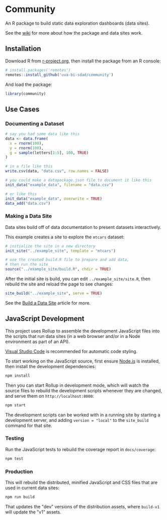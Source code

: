 # Community

An R package to build static data exploration dashboards (data sites).

See the [wiki](https://github.com/uva-bi-sdad/community/wiki) for more about how the package and data
sites work.

## Installation

Download R from [r-project.org](https://www.r-project.org/), then install the package from an R console:

```R
# install.packages('remotes')
remotes::install_github('uva-bi-sdad/community')
```

And load the package:

```R
library(community)
```

## Use Cases

### Documenting a Dataset

```R
# say you had some data like this
data <- data.frame(
  x = rnorm(100),
  y = rnorm(100),
  g = sample(letters[1:5], 100, TRUE)
)

# in a file like this
write.csv(data, "data.csv", row.names = FALSE)

# you could make a datapackage.json file to document it like this
init_data("example_data", filename = "data.csv")

# or like this
init_data("example_data", overwrite = TRUE)
data_add("data.csv")
```

### Making a Data Site

Data sites build off of data documentation to present datasets interactively.

This example creates a site to explore the `mtcars` dataset:

```R
# initialize the site in a new directory
init_site("../example_site", template = "mtcars")

# use the created build.R file to prepare and add data,
# then run the site
source("../example_site/build.R", chdir = TRUE)
```

After the initial site is build, you can edit `../example_site/site.R`,
then rebuild the site and reload the page to see changes:
```R
site_build("../example_site", serve = TRUE)
```

See the [Build a Data Site](https://uva-bi-sdad.github.io/community/articles/quickstart-site.html) article for more.

## JavaScript Development

This project uses Rollup to assemble the development JavaScript files into the scripts that run
data sites (in a web browser and/or in a Node environment as part of an API).

[Visual Studio Code](https://code.visualstudio.com) is recommended for automatic code styling.

To start working on the JavaScript source, first ensure [Node.js](https://nodejs.org) is installed,
then install the development dependencies:

```bash
npm install
```

Then you can start Rollup in development mode, which will watch the source files to rebuild the
development scripts whenever they are changed, and serve them on `http://localhost:8000`:

```bash
npm start
```

The development scripts can be worked with in a running site by starting a development server, and adding
`version = "local"` to the `site_build` command for that site.

### Testing

Run the JavaScript tests to rebuild the coverage report in `docs/coverage`:

```bash
npm test
```

### Production

This will rebuild the distributed, minified JavaScript and CSS files that are used in current data sites:

```bash
npm run build
```

That updates the "dev" versions of the distribution assets, where `build-v1` will update the "v1" assets.
